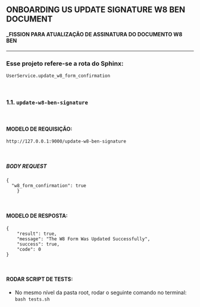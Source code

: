 ## ONBOARDING US UPDATE SIGNATURE W8 BEN DOCUMENT
#### _FISSION PARA ATUALIZAÇÃO DE ASSINATURA DO DOCUMENTO W8 BEN
___
### Esse projeto refere-se a rota do Sphinx:

```
UserService.update_w8_form_confirmation
```
&nbsp; 
### 1.1. `update-w8-ben-signature`
&nbsp; 
#### MODELO DE REQUISIÇÃO:

```http://127.0.0.1:9000/update-w8-ben-signature```

&nbsp; 
##### BODY REQUEST
```
{
  "w8_form_confirmation": true
    }
```
&nbsp;

#### MODELO DE RESPOSTA:

```
{
    "result": true,
    "message": "The W8 Form Was Updated Successfully",
    "success": true,
    "code": 0
}
```
&nbsp;
#### RODAR SCRIPT DE TESTS:

- No mesmo nível da pasta root, rodar o seguinte comando no terminal: `bash tests.sh`

&nbsp;